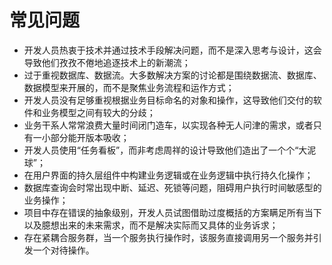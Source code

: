 # 常见问题

* 开发人员热衷于技术并通过技术手段解决问题，而不是深入思考与设计，这会导致他们孜孜不倦地追逐技术上的新潮流；
* 过于重视数据库、数据流。大多数解决方案的讨论都是围绕数据流、数据库、数据模型来开展的，而不是聚焦业务流程和运作方式；
* 开发人员没有足够重视根据业务目标命名的对象和操作，这导致他们交付的软件和业务模型之间有较大的分歧；
* 业务干系人常常浪费大量时间闭门造车，以实现各种无人问津的需求，或者只有一小部分能开版本吸收；
* 开发人员使用“任务看板”，而非考虑周祥的设计导致他们造出了一个个“大泥球”；
* 在用户界面的持久层组件中构建业务逻辑或在业务逻辑中执行持久化操作；
* 数据库查询会时常出现中断、延迟、死锁等问题，阻碍用户执行时间敏感型的业务操作；
* 项目中存在错误的抽象级别，开发人员试图借助过度概括的方案瞒足所有当下以及臆想出来的未来需求，而不是解决实际而又具体的业务诉求；
* 存在紧耦合服务群，当一个服务执行操作时，该服务直接调用另一个服务并引发一个对待操作。